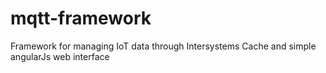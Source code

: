 # mqtt-framework
Framework for managing IoT data through Intersystems Cache and simple angularJs web interface
